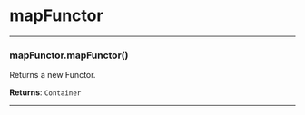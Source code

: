 # mapFunctor





* * *

### mapFunctor.mapFunctor() 

Returns a new Functor.

**Returns**: `Container`



* * *










